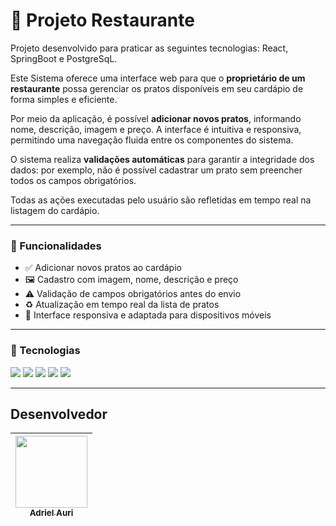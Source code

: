 # 🔖 Projeto Restaurante

Projeto desenvolvido para praticar as seguintes tecnologias: React, SpringBoot e PostgreSqL.
 
Este Sistema oferece uma interface web para que o **proprietário de um restaurante** possa gerenciar os pratos disponíveis em seu cardápio de forma simples e eficiente.

Por meio da aplicação, é possível **adicionar novos pratos**, informando nome, descrição, imagem e preço. A interface é intuitiva e responsiva, permitindo uma navegação fluida entre os componentes do sistema.

O sistema realiza **validações automáticas** para garantir a integridade dos dados: por exemplo, não é possível cadastrar um prato sem preencher todos os campos obrigatórios.

Todas as ações executadas pelo usuário são refletidas em tempo real na listagem do cardápio. 

---

### 📌 Funcionalidades

- ✅ Adicionar novos pratos ao cardápio
- 🖼️ Cadastro com imagem, nome, descrição e preço
- ⚠️ Validação de campos obrigatórios antes do envio
- ♻️ Atualização em tempo real da lista de pratos
- 📱 Interface responsiva e adaptada para dispositivos móveis


---

### 🚀 Tecnologias  
<div>
  <img src="https://img.shields.io/badge/Java-ED8B00?style=for-the-badge&logo=java&logoColor=white">
  <img src="https://img.shields.io/badge/React-20232A?style=for-the-badge&logo=react&logoColor=61DAFB">
  <img src="https://img.shields.io/badge/Spring_Boot-6DB33F?style=for-the-badge&logo=spring-boot&logoColor=white">
  <img src="https://img.shields.io/badge/CSS-1572B6?style=for-the-badge&logo=css3&logoColor=white">
  <img src="https://img.shields.io/badge/PostgreSQL-4169E1?style=for-the-badge&logo=postgresql&logoColor=white">
</div>

---

## Desenvolvedor  
| [<img loading="lazy" src="https://avatars.githubusercontent.com/u/192365429?s=400&u=9062ca027ed74f123ea53f255530ac0112ab3af8&v=4" width=115><br><sub>Adriel Auri</sub>](https://www.linkedin.com/in/adriel-auri-dev/) |  
| :---: |
